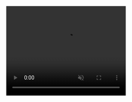 <video width="320" height="240" autoplay muted>
  <source src="PinPole_9_Trim.mp4" type="video/mp4">
</video>
